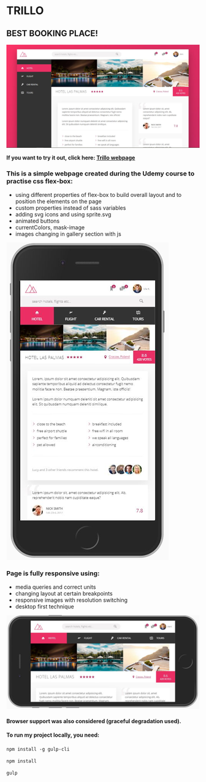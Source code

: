 # TRILLO 
## BEST BOOKING PLACE!

![page layout](github/trillo.jpg)


**If you want to try it out, click here: [Trillo webpage](https://ulakrawczyk.github.io/trillo/)**

### This is a simple webpage created during the Udemy course to practise css flex-box:
* using different properties of flex-box to build overall layout and to position the elements on the page
* custom properties instead of sass variables
* adding svg icons and using sprite.svg
* animated buttons
* currentColors, mask-image
* images changing in gallery section with js

![mobile view in portrait mode](github/trillo-mobile.jpg)



### Page is fully responsive using:
* media queries and correct units
* changing layout at certain breakpoints
* responsive images with resolution switching
* desktop first technique

![mobile view in landscape mode](github/trillo-mobile-2.jpg)

#### Browser support was also considered (graceful degradation used).

#### To run my project locally, you need:

`npm install -g gulp-cli`

`npm install`

`gulp`
